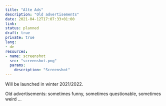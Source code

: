 ```yaml
---
title: "Alte Ads"
description: "Old advertisements"
date: 2021-04-12T17:07:33+01:00
link:
status: planned
draft: true
private: true
lang:
- de
resources:
- name: screenshot
  src: "screenshot.png"
  params:
    description: "Screenshot"
---
```

Will be launched in winter 2021/2022.

Old advertisements: sometimes funny, sometimes questionable, sometimes weird ...
